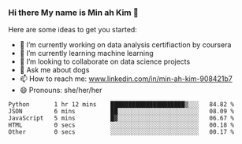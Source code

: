 ### Hi there My name is Min ah Kim 👋

Here are some ideas to get you started:

- 🔭 I’m currently working on data analysis certifiaction by coursera
- 🌱 I’m currently learning machine learning
- 👯 I’m looking to collaborate on data science projects
- 💬 Ask me about dogs
- 📫 How to reach me: www.linkedin.com/in/min-ah-kim-908421b7
- 😄 Pronouns: she/her/her

<!--START_SECTION:waka-->

```text
Python       1 hr 12 mins    █████████████████████▒░░░   84.82 %
JSON         6 mins          ██░░░░░░░░░░░░░░░░░░░░░░░   08.09 %
JavaScript   5 mins          █▓░░░░░░░░░░░░░░░░░░░░░░░   06.67 %
HTML         0 secs          ░░░░░░░░░░░░░░░░░░░░░░░░░   00.18 %
Other        0 secs          ░░░░░░░░░░░░░░░░░░░░░░░░░   00.17 %
```

<!--END_SECTION:waka-->